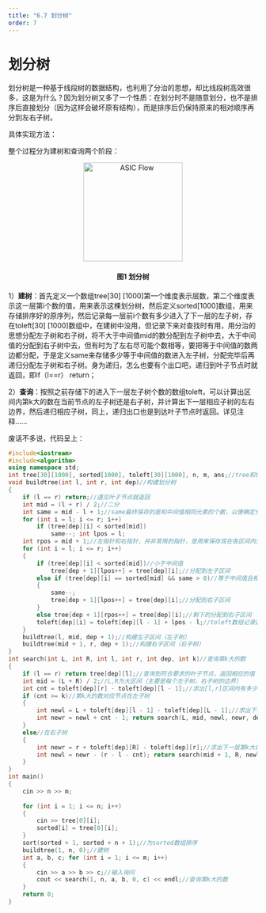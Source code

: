 ```yaml
---
title: "6.7 划分树"
order: 7
---
```


# 划分树

划分树是一种基于线段树的数据结构，也利用了分治的思想，却比线段树高效很多，这是为什么？因为划分树又多了一个性质：在划分时不是随意划分，也不是排序后直接划分（因为这样会破坏原有结构），而是排序后仍保持原来的相对顺序再分到左右子树。

具体实现方法：

整个过程分为建树和查询两个阶段：

<div style="text-align:center;">
  <img src="/res/images/eda_datastructure/PartitionTree_1.webp" alt="ASIC Flow" width="200" />
  <h4>图1 划分树</h4>
</div>

1）**建树**：首先定义一个数组tree[30] [1000]第一个维度表示层数，第二个维度表示这一层第i个数的值，用来表示这棵划分树，然后定义sorted[1000]数组，用来存储排序好的原序列，然后记录每一层前i个数有多少进入了下一层的左子树，存在toleft[30] [1000]数组中，在建树中没用，但记录下来对查找时有用，用分治的思想分配左子树和右子树，将不大于中间值mid的数分配到左子树中去，大于中间值的分配到右子树中去，但有时为了左右尽可能个数相等，要把等于中间值的数两边都分配，于是定义same来存储多少等于中间值的数进入左子树，分配完毕后再递归分配左子树和右子树。身为递归，怎么也要有个出口吧，递归到叶子节点时就返回，即if（l==r） return；

2）**查询**：按照之前存储下的进入下一层左子树个数的数组toleft，可以计算出区间内第k大的数在当前节点的左子树还是右子树，并计算出下一层相应子树的左右边界，然后递归相应子树，同上，递归出口也是到达叶子节点时返回。详见注释……

废话不多说，代码呈上：

```c++
#include<iostream> 
#include<algorithm>
using namespace std;
int tree[30][1000], sorted[1000], toleft[30][1000], n, m, ans;//tree和toleft的两个维度分别存储深度和序列，sorted存储的是排序好的序列
void buildtree(int l, int r, int dep)//构建划分树
{
	if (l == r) return;//遇见叶子节点就返回
	int mid = (l + r) / 2;//二分
	int same = mid - l + 1;//same最终保存的是和中间值相同元素的个数，以便确定分到哪一区间
	for (int i = l; i <= r; i++) 
		if (tree[dep][i] < sorted[mid]) 
			same--; int lpos = l; 
	int rpos = mid + 1;//左指针和右指针，并非常用的指针，是用来保存现在各区间内元素个数
	for (int i = l; i <= r; i++)
	{
		if (tree[dep][i] < sorted[mid])//小于中间值
			tree[dep + 1][lpos++] = tree[dep][i];//分配到左子区间
		else if (tree[dep][i] == sorted[mid] && same > 0)//等于中间值且相同个数大于0
		{
			same--;
			tree[dep + 1][lpos++] = tree[dep][i];//分配到右子区间
		}
		else tree[dep + 1][rpos++] = tree[dep][i];//剩下的分配到右子区间
		toleft[dep][i] = toleft[dep][l - 1] + lpos - l;//toleft数组记录这一层前i个数有多少个进入下一层的左子区间，查询时有用
	}
	buildtree(l, mid, dep + 1);//构建左子区间（左子树）
	buildtree(mid + 1, r, dep + 1);//构建右子区间（右子树）
} 
int search(int L, int R, int l, int r, int dep, int k)//查询第k大的数
{
	if (l == r) return tree[dep][l];//查询到符合要求的叶子节点，返回相应的值
	int mid = (L + R) / 2;//L,R为大区间（主要是每个左子树，右子树的边界）
	int cnt = toleft[dep][r] - toleft[dep][l - 1];//求出[l,r]区间内有多少数进入下一层左子区间
	if (cnt >= k)//第k大的数对应节点在左子树
	{
		int newl = L + toleft[dep][l - 1] - toleft[dep][L - 1];//求出下一层第k大的数所在区间边界
		int newr = newl + cnt - 1; return search(L, mid, newl, newr, dep + 1, k);
	}
	else//在右子树
	{
		int newr = r + toleft[dep][R] - toleft[dep][r];//求出下一层第k大的数所在区间边界
		int newl = newr - (r - l - cnt); return search(mid + 1, R, newl, newr, dep + 1, k - cnt);
	}
}
int main()
{
	cin >> n >> m; 
	
	for (int i = 1; i <= n; i++)
	{
		cin >> tree[0][i];
		sorted[i] = tree[0][i];
	}
	sort(sorted + 1, sorted + n + 1);//为sorted数组排序
	buildtree(1, n, 0);//建树
	int a, b, c; for (int i = 1; i <= m; i++)
	{
		cin >> a >> b >> c;//输入询问
		cout << search(1, n, a, b, 0, c) << endl;//查询第k大的数
	} 
	return 0;
}


```

